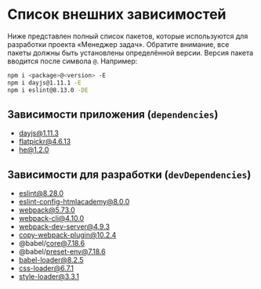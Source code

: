 # Список внешних зависимостей

Ниже представлен полный список пакетов, которые используются для разработки проекта «Менеджер задач». Обратите внимание, все пакеты должны быть установлены определённой версии. Версия пакета вводится после символа `@`. Например:

```bash
npm i <package>@<version> -E
npm i dayjs@1.11.1 -E
npm i eslint@8.13.0 -DE
```

## Зависимости приложения (`dependencies`)

- dayjs@1.11.3
- flatpickr@4.6.13
- he@1.2.0

## Зависимости для разработки (`devDependencies`)

- eslint@8.28.0
- eslint-config-htmlacademy@8.0.0
- webpack@5.73.0
- webpack-cli@4.10.0
- webpack-dev-server@4.9.3
- copy-webpack-plugin@10.2.4
- @babel/core@7.18.6
- @babel/preset-env@7.18.6
- babel-loader@8.2.5
- css-loader@6.7.1
- style-loader@3.3.1

